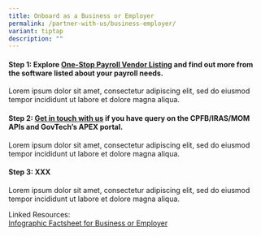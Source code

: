 ```yaml
---
title: Onboard as a Business or Employer
permalink: /partner-with-us/business-employer/
variant: tiptap
description: ""
---
```

<h4>Step 1: Explore <a href="#_One-Stop_Payroll_Vendor" rel="noopener noreferrer nofollow" target="_blank">One-Stop Payroll Vendor Listing</a> and find out more from the software listed about your payroll needs.</h4>
<p>Lorem ipsum dolor sit amet, consectetur adipiscing elit, sed do eiusmod
tempor incididunt ut labore et dolore magna aliqua.</p>
<h4>Step 2: <a href="#_Contact_Us" rel="noopener noreferrer nofollow" target="_blank">Get in touch with us</a> if you have query on the CPFB/IRAS/MOM APIs and GovTech’s APEX portal. &nbsp;&nbsp;</h4>
<p>Lorem ipsum dolor sit amet, consectetur adipiscing elit, sed do eiusmod
tempor incididunt ut labore et dolore magna aliqua.</p>
<h4>Step 3: XXX</h4>
<p>Lorem ipsum dolor sit amet, consectetur adipiscing elit, sed do eiusmod
tempor incididunt ut labore et dolore magna aliqua.</p>
<p></p>
<p>Linked Resources:
<br><a href="/files/Infographic_Factsheet_For_Employers_draft.pdf" rel="noopener noreferrer nofollow" target="_blank">Infographic Factsheet for Business or Employer</a>
</p>
